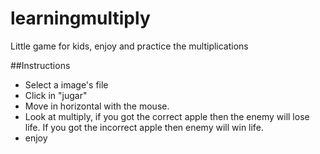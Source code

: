 # learningmultiply
Little game for kids, enjoy and practice the multiplications

##Instructions
* Select a image's file
* Click in "jugar"
* Move in horizontal with the mouse.
* Look at multiply, if you got the correct apple then the enemy will lose life. If you got the incorrect apple then enemy will win life.
* enjoy

